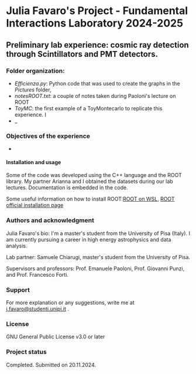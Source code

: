 # Julia Favaro's Project - Fundamental Interactions Laboratory 2024-2025

## Preliminary lab experience: cosmic ray detection through Scintillators and PMT detectors.

### Folder organization:
- _Efficienza.py_: Python code that was used to create the graphs in the _Pictures_ folder,
- _notesROOT.txt_: a couple of notes taken during Paoloni's lecture on ROOT
- _ToyMC_: the first example of a ToyMontecarlo to replicate this experience. I  
- _

### Objectives of the experience
- 

#### Installation and usage
Some of the code was developed using the C++ language and the ROOT library. My partner Arianna and I obtained the datasets during our lab lectures. Documentation is embedded in the code. 

Some useful information on how to install ROOT:[ROOT on WSL](https://root-forum.cern.ch/t/complete-root-installation-instructions-for-wsl-ubuntu-18-04-on-windows-10/35148/3), [ROOT official installation page](https://root.cern/install/)

### Authors and acknowledgment
Julia Favaro's bio: I'm a master's student from the University of Pisa (Italy). I am currently pursuing a career in high energy astrophysics and data analysis.

Lab partner: Samuele Chiarugi, master's student from the University of Pisa.

Supervisors and professors: Prof. Emanuele Paoloni, Prof. Giovanni Punzi, and Prof. Francesco Forti.

### Support
For more explanation or any suggestions, write me at j.favaro@studenti.unipi.it .

### License
GNU General Public License v3.0 or later

### Project status
Completed. Submitted on 20.11.2024.
